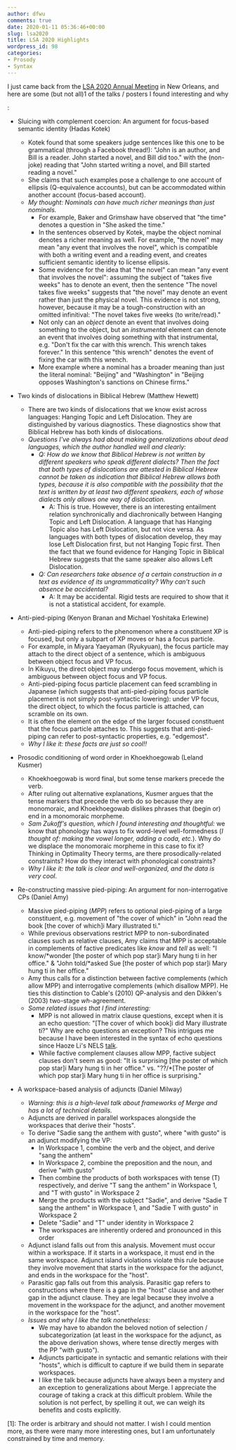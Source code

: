 ```yaml
---
author: dfwu
comments: true
date: 2020-01-11 05:36:46+00:00
slug: lsa2020
title: LSA 2020 Highlights
wordpress_id: 98
categories:
- Prosody
- Syntax
---
```


I just came back from the [LSA 2020 Annual Meeting](https://www.linguisticsociety.org/event/lsa-2020-annual-meeting) in New Orleans, and here are some (but not all)1 of the talks / posters I found interesting and why
<!-- more -->

:





  * Sluicing with complement coercion: An argument for focus-based semantic identity (Hadas Kotek)
    * Kotek found that some speakers judge sentences like this one to be grammatical (through a Facebook thread!): "John is an author, and Bill is a reader. John started a novel, and Bill did too." with the (non-joke) reading that "John started writing a novel, and Bill started reading a novel."
    * She claims that such examples pose a challenge to one account of ellipsis (Q-equivalence accounts), but can be accommodated within another account (focus-based account).
    * _My thought: Nominals can have much richer meanings than just nominals._
      * For example, Baker and Grimshaw have observed that "the time" denotes a question in "She asked the time."
      * In the sentences observed by Kotek, maybe the object nominal denotes a richer meaning as well. For example, "the novel" may mean "any event that involves the novel", which is compatible with both a writing event and a reading event, and creates sufficient semantic identity to license ellipsis.
      * Some evidence for the idea that "the novel" can mean "any event that involves the novel": assuming the subject of "takes five weeks" has to denote an event, then the sentence "The novel takes five weeks" suggests that "the novel" may denote an event rather than just the physical novel. This evidence is not strong, however, because it may be a tough-construction with an omitted infinitival: "The novel takes five weeks (to write/read)."
      * Not only can an _object_ denote an event that involves doing something to the object, but an _instrumental_ element can denote an event that involves doing something with that instrumental, e.g. "Don't fix the car with this wrench. This wrench takes forever." In this sentence "this wrench" denotes the event of fixing the car with this wrench.
      * More example where a nominal has a broader meaning than just the literal nominal: "Beijing" and "Washington" in "Beijing opposes Washington's sanctions on Chinese firms."




  * Two kinds of dislocations in Biblical Hebrew (Matthew Hewett)
    * There are two kinds of dislocations that we know exist across languages: Hanging Topic and Left Dislocation. They are distinguished by various diagnostics. These diagnostics show that Biblical Hebrew has both kinds of dislocations.
    * _Questions I've always had about making generalizations about dead languages, which the author handled well and clearly:_
      * _Q: How do we know that Biblical Hebrew is not written by different speakers who speak different dialects? Then the fact that both types of dislocations are attested in Biblical Hebrew cannot be taken as indication that Biblical Hebrew allows both types, because it is also compatible with the possibility that the text is written by at least two different speakers, each of whose dialects only allows one way of dislocation._
        * A: This is true. However, there is an interesting entailment relation synchronically and diachronically between Hanging Topic and Left Dislocation. A language that has Hanging Topic also has Left Dislocation, but not vice versa. As languages with both types of dislocation develop, they may lose Left Dislocation first, but not Hanging Topic first. Then the fact that we found evidence for Hanging Topic in Biblical Hebrew suggests that the same speaker also allows Left Dislocation.
      * _Q: Can researchers take absence of a certain construction in a text as evidence of its ungrammaticality? Why can't such absence be accidental?_
        * A: It may be accidental. Rigid tests are required to show that it is not a statistical accident, for example.



  * Anti-pied-piping (Kenyon Branan and Michael Yoshitaka Erlewine)
    * Anti-pied-piping refers to the phenomenon where a constituent XP is focused, but only a subpart of XP moves or has a focus particle.
    * For example, in Miyara Yaeyaman (Ryukyuan), the focus particle may attach to the direct object of a sentence, which is ambiguous between object focus and VP focus.
    * In Kikuyu, the direct object may undergo focus movement, which is ambiguous between object focus and VP focus.
    * Anti-pied-piping focus particle placement can feed scrambling in Japanese (which suggests that anti-pied-piping focus particle placement is not simply post-syntactic lowering): under VP focus, the direct object, to which the focus particle is attached, can scramble on its own.
    * It is often the element on the edge of the larger focused constituent that the focus particle attaches to. This suggests that anti-pied-piping can refer to post-syntactic properties, e.g. "edgemost".
    * _Why I like it: these facts are just so cool!!_



  * Prosodic conditioning of word order in Khoekhoegowab (Leland Kusmer)
    * Khoekhoegowab is word final, but some tense markers precede the verb.
    * After ruling out alternative explanations, Kusmer argues that the tense markers that precede the verb do so because they are monomoraic, and Khoekhoegowab dislikes phrases that (begin or) end in a monomoraic morpheme.
    * _Sam Zukoff's question, which I found interesting and thoughtful:_ we know that phonology has ways to fix word-level well-formedness (_I thought of: making the vowel longer, adding a coda, etc._). Why do we displace the monomoraic morpheme in this case to fix it? Thinking in Optimality Theory terms, are there prosodically-related constraints? How do they interact with phonological constraints?
    * _Why I like it: the talk is clear and well-organized, and the data is very cool_.



  * Re-constructing massive pied-piping: An argument for non-interrogative CPs (Daniel Amy)
    * Massive pied-piping (_MPP_) refers to optional pied-piping of a large constituent, e.g. movement of "the cover of which" in "John read the book [the cover of which]i Mary illustrated ti."
    * While previous observations restrict MPP to non-subordinated clauses such as relative clauses, Amy claims that MPP is acceptable in complements of factive predicates like _know_ and _tell_ as well: "I know/*wonder [the poster of which pop star]i Mary hung ti in her office." & "John told/*asked Sue [the poster of which pop star]i Mary hung ti in her office."
    * Amy thus calls for a distinction between factive complements (which allow MPP) and interrogative complements (which disallow MPP). He ties this distinction to Cable's (2010) QP-analysis and den Dikken's (2003) two-stage _wh_-agreement.
    * _Some related issues that I find interesting:_
      * MPP is not allowed in matrix clause questions, except when it is an echo question: "[The cover of which book]i did Mary illustrate ti?" Why are echo questions an exception? This intrigues me because I have been interested in the syntax of echo questions since Haoze Li's NELS [talk](https://nels50.mit.edu/sites/default/files/abstracts/409-Li.pdf).
      * While factive complement clauses allow MPP, factive subject clauses don't seem as good: "It is surprising [the poster of which pop star]i Mary hung ti in her office." vs. "??/*[The poster of which pop star]i Mary hung ti in her office is surprising."





  * A workspace-based analysis of adjuncts (Daniel Milway)
    * _Warning: this is a high-level talk about frameworks of Merge and has a lot of technical details._
    * Adjuncts are derived in parallel workspaces alongside the workspaces that derive their "hosts".
    * To derive "Sadie sang the anthem with gusto", where "with gusto" is an adjunct modifying the VP:
      * In Workspace 1, combine the verb and the object, and derive "sang the anthem"
      * In Workspace 2, combine the preposition and the noun, and derive "with gusto"
      * Then combine the products of both workspaces with tense (T) respectively, and derive "T sang the anthem" in Workspace 1, and "T with gusto" in Workspace 2
      * Merge the products with the subject "Sadie", and derive "Sadie T sang the anthem" in Workspace 1, and "Sadie T with gusto" in Workspace 2
      * Delete "Sadie" and "T" under identity in Workspace 2
      * The workspaces are inherently ordered and pronounced in this order
    * Adjunct island falls out from this analysis. Movement must occur within a workspace. If it starts in a workspace, it must end in the same workspace. Adjunct island violations violate this rule because they involve movement that starts in the workspace for the adjunct, and ends in the workspace for the "host".
    * Parasitic gap falls out from this analysis. Parasitic gap refers to constructions where there is a gap in the "host" clause and another gap in the adjunct clause. They are legal because they involve a movement in the workspace for the adjunct, and another movement in the workspace for the "host".
    * _Issues and why I like the talk nonetheless:_
      * We may have to abandon the beloved notion of selection / subcategorization (at least in the workspace for the adjunct, as the above derivation shows, where tense directly merges with the PP "with gusto").
      * Adjuncts participate in syntactic and semantic relations with their "hosts", which is difficult to capture if we build them in separate workspaces.
      * I like the talk because adjuncts have always been a mystery and an exception to generalizations about Merge. I appreciate the courage of taking a crack at this difficult problem. While the solution is not perfect, by spelling it out, we can weigh its benefits and costs explicitly.




[1]: The order is arbitrary and should not matter. I wish I could mention more, as there were many more interesting ones, but I am unfortunately constrained by time and memory.
